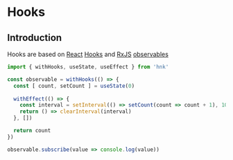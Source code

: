 # Hooks

## Introduction

Hooks are based on [React](https://reactjs.org/) [Hooks](https://reactjs.org/docs/hooks-intro.html) and [RxJS](https://github.com/ReactiveX/rxjs) [observables](https://github.com/tc39/proposal-observable)

```js
import { withHooks, useState, useEffect } from 'hnk'

const observable = withHooks(() => {
  const [ count, setCount ] = useState(0)
  
  withEffect(() => {
    const interval = setInterval(() => setCount(count => count + 1), 1000)
    return () => clearInterval(interval)
  }, [])

  return count
})

observable.subscribe(value => console.log(value))
```
